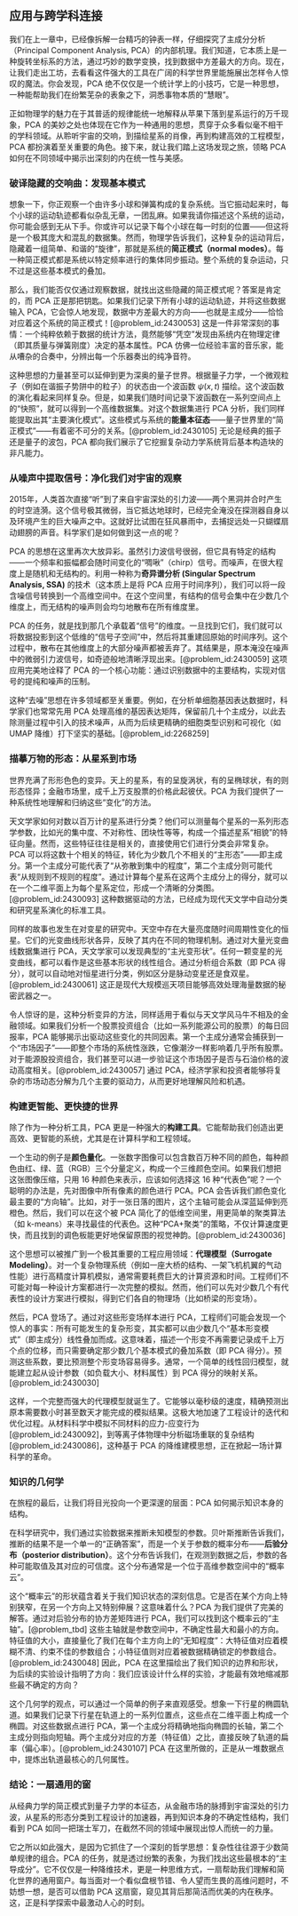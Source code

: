 ## 应用与跨学科连接

我们在上一章中，已经像拆解一台精巧的钟表一样，仔细探究了主成分分析（Principal Component Analysis, PCA）的内部机理。我们知道，它本质上是一种旋转坐标系的方法，通过巧妙的数学变换，找到数据中方差最大的方向。现在，让我们走出工坊，去看看这件强大的工具在广阔的科学世界里能施展出怎样令人惊叹的魔法。你会发现，PCA 绝不仅仅是一个统计学上的小技巧，它是一种思想，一种能帮助我们在纷繁芜杂的表象之下，洞悉事物本质的“慧眼”。

正如物理学的魅力在于其普适的规律能统一地解释从苹果下落到星系运行的万千现象，PCA 的美妙之处也体现在它作为一种通用的思想，贯穿于众多看似毫不相干的学科领域。从聆听宇宙的交响，到描绘星系的肖像，再到构建高效的工程模型，PCA 都扮演着至关重要的角色。接下来，就让我们踏上这场发现之旅，领略 PCA 如何在不同领域中揭示出深刻的内在统一性与美感。

### 破译隐藏的交响曲：发现基本模式

想象一下，你正观察一个由许多小球和弹簧构成的复杂系统。当它振动起来时，每个小球的运动轨迹都看似杂乱无章，一团乱麻。如果我请你描述这个系统的运动，你可能会感到无从下手。你或许可以记录下每个小球在每一时刻的位置——但这将是一个极其庞大和混乱的数据集。然而，物理学告诉我们，这种复杂的运动背后，隐藏着一组简单、和谐的“旋律”，那就是系统的**简正模式（normal modes）**。每一种简正模式都是系统以特定频率进行的集体同步振动。整个系统的复杂运动，只不过是这些基本模式的叠加。

那么，我们能否仅仅通过观察数据，就找出这些隐藏的简正模式呢？答案是肯定的，而 PCA 正是那把钥匙。如果我们记录下所有小球的运动轨迹，并将这些数据输入 PCA，它会惊人地发现，数据中方差最大的方向——也就是主成分——恰恰对应着这个系统的简正模式！[@problem_id:2430053] 这是一件非常深刻的事情：一个纯粹依赖于数据的统计方法，竟然能够“凭空”发现由系统内在物理定律（即其质量与弹簧刚度）决定的基本属性。PCA 仿佛一位经验丰富的音乐家，能从嘈杂的合奏中，分辨出每一个乐器奏出的纯净音符。

这种思想的力量甚至可以延伸到更为深奥的量子世界。根据量子力学，一个微观粒子（例如在谐振子势阱中的粒子）的状态由一个波函数 $\psi(x,t)$ 描绘。这个波函数的演化看起来同样复杂。但是，如果我们随时间记录下波函数在一系列空间点上的“快照”，就可以得到一个高维数据集。对这个数据集进行 PCA 分析，我们同样能提取出其“主要演化模式”。这些模式与系统的**能量本征态**——量子世界里的“简正模式”——有着密不可分的关系。[@problem_id:2430105] 无论是经典的振子还是量子的波包，PCA 都向我们展示了它挖掘复杂动力学系统背后基本构造块的非凡能力。

### 从噪声中提取信号：净化我们对宇宙的观察

2015年，人类首次直接“听”到了来自宇宙深处的引力波——两个黑洞并合时产生的时空涟漪。这个信号极其微弱，当它抵达地球时，已经完全淹没在探测器自身以及环境产生的巨大噪声之中。这就好比试图在狂风暴雨中，去捕捉远处一只蝴蝶扇动翅膀的声音。科学家们是如何做到这一点的呢？

PCA 的思想在这里再次大放异彩。虽然引力波信号很弱，但它具有特定的结构——一个频率和振幅都会随时间变化的“啁啾”（chirp）信号。而噪声，在很大程度上是随机和无结构的。利用一种称为**奇异谱分析 (Singular Spectrum Analysis, SSA)** 的技术（这本质上是将 PCA 应用于时间序列），我们可以将一段含噪信号转换到一个高维空间中。在这个空间里，有结构的信号会集中在少数几个维度上，而无结构的噪声则会均匀地散布在所有维度里。

PCA 的任务，就是找到那几个承载着“信号”的维度。一旦找到它们，我们就可以将数据投影到这个低维的“信号子空间”中，然后将其重建回原始的时间序列。这个过程中，散布在其他维度上的大部分噪声都被丢弃了。其结果是，原本淹没在噪声中的微弱引力波信号，如奇迹般地清晰浮现出来。[@problem_id:2430059] 这项应用完美地诠释了 PCA 的一个核心功能：通过识别数据中的主要结构，实现对信号的提纯和噪声的压制。

这种“去噪”思想在许多领域都至关重要。例如，在分析单细胞基因表达数据时，科学家们也常常先用 PCA 处理高维的基因表达矩阵，保留前几十个主成分，以此去除测量过程中引入的技术噪声，从而为后续更精确的细胞类型识别和可视化（如 UMAP 降维）打下坚实的基础。[@problem_id:2268259]

### 描摹万物的形态：从星系到市场

世界充满了形形色色的变异。天上的星系，有的呈旋涡状，有的呈椭球状，有的则形态怪异；金融市场里，成千上万支股票的价格此起彼伏。PCA 为我们提供了一种系统性地理解和归纳这些“变化”的方法。

天文学家如何对数以百万计的星系进行分类？他们可以测量每个星系的一系列形态学参数，比如光的集中度、不对称性、团块性等等，构成一个描述星系“相貌”的特征向量。然而，这些特征往往是相关的，直接使用它们进行分类会非常复杂。PCA 可以将这数十个相关的特征，转化为少数几个不相关的“主形态”——即主成分。第一个主成分可能代表了“从弥散到集中的程度”，第二个主成分则可能代表“从规则到不规则的程度”。通过计算每个星系在这两个主成分上的得分，就可以在一个二维平面上为每个星系定位，形成一个清晰的分类图。[@problem_id:2430093] 这种数据驱动的方法，已经成为现代天文学中自动分类和研究星系演化的标准工具。

同样的故事也发生在对变星的研究中。天空中存在大量亮度随时间周期性变化的恒星。它们的光变曲线形状各异，反映了其内在不同的物理机制。通过对大量光变曲线数据集进行 PCA，天文学家可以发现典型的“主光变形状”。任何一颗变星的光变曲线，都可以看作是这些基本形状的线性组合。通过分析组合系数（即 PCA 得分），就可以自动地对恒星进行分类，例如区分是脉动变星还是食双星。[@problem_id:2430061] 这正是现代大规模巡天项目能够高效处理海量数据的秘密武器之一。

令人惊讶的是，这种分析变异的方法，同样适用于看似与天文学风马牛不相及的金融领域。如果我们分析一个股票投资组合（比如一系列能源公司的股票）的每日回报率，PCA 能够揭示出驱动这些变化的共同因素。第一个主成分通常会捕获到一个“市场因子”——即整个市场的系统性涨跌，它像潮汐一样影响着几乎所有股票。对于能源股投资组合，我们甚至可以进一步验证这个市场因子是否与石油价格的波动高度相关。[@problem_id:2430057] 通过 PCA，经济学家和投资者能够将复杂的市场动态分解为几个主要的驱动力，从而更好地理解风险和机遇。

### 构建更智能、更快捷的世界

除了作为一种分析工具，PCA 更是一种强大的**构建工具**。它能帮助我们创造出更高效、更智能的系统，尤其是在计算科学和工程领域。

一个生动的例子是**颜色量化**。一张数字图像可以包含数百万种不同的颜色，每种颜色由红、绿、蓝（RGB）三个分量定义，构成一个三维颜色空间。如果我们想把这张图像压缩，只用 16 种颜色来表示，应该如何选择这 16 种“代表色”呢？一个聪明的办法是，先对图像中所有像素的颜色进行 PCA。PCA 会告诉我们颜色变化最主要的“方向轴”。比如，对于一张日落的图片，这个主轴可能会从深蓝延伸到亮橙色。然后，我们可以在这个被 PCA 简化了的低维空间里，用更简单的聚类算法（如 k-means）来寻找最佳的代表色。这种“PCA+聚类”的策略，不仅计算速度更快，而且找到的调色板能更好地保留原图的视觉神韵。[@problem_id:2430036]

这个思想可以被推广到一个极其重要的工程应用领域：**代理模型（Surrogate Modeling）**。对一个复杂物理系统（例如一座大桥的结构、一架飞机机翼的气动性能）进行高精度计算机模拟，通常需要耗费巨大的计算资源和时间。工程师们不可能对每一种设计方案都进行一次完整的模拟。然而，他们可以先对少数几个有代表性的设计方案进行模拟，得到它们各自的物理场（比如桥梁的形变场）。

然后，PCA 登场了。通过对这些形变场样本进行 PCA，工程师们可能会发现一个惊人的事实：所有可能发生的复杂形变，其实都可以由少数几个“基本形变模式”（即主成分）线性叠加而成。这意味着，描述一个形变不再需要记录成千上万个点的位移，而只需要确定那少数几个基本模式的叠加系数（即 PCA 得分）。预测这些系数，要比预测整个形变场容易得多。通常，一个简单的线性回归模型，就能建立起从设计参数（如负载大小、材料属性）到 PCA 得分的映射关系。[@problem_id:2430030]

这样，一个完整而强大的代理模型就诞生了。它能够以毫秒级的速度，精确预测出原本需要数小时甚至数天才能完成的模拟结果。这极大地加速了工程设计的迭代和优化过程。从材料科学中模拟不同材料的应力-应变行为[@problem_id:2430092]，到等离子体物理中分析磁场重联的复杂结构[@problem_id:2430086]，这种基于 PCA 的降维建模思想，正在掀起一场计算科学的革命。

### 知识的几何学

在旅程的最后，让我们将目光投向一个更深邃的层面：PCA 如何揭示知识本身的结构。

在科学研究中，我们通过实验数据来推断未知模型的参数。贝叶斯推断告诉我们，推断的结果不是一个单一的“正确答案”，而是一个关于参数的概率分布——**后验分布（posterior distribution）**。这个分布告诉我们，在观测到数据之后，参数的各种可能取值及其对应的可信度。这个分布通常是一个位于高维参数空间中的“概率云”。

这个“概率云”的形状蕴含着关于我们知识状态的深刻信息。它是否在某个方向上特别狭窄，在另一个方向上又特别伸展？这意味着什么？PCA 为我们提供了完美的解答。通过对后验分布的协方差矩阵进行 PCA，我们可以找到这个概率云的“主轴”。[@problem_tbd] 这些主轴就是参数空间中，不确定性最大和最小的方向。特征值的大小，直接量化了我们在每个主方向上的“无知程度”：大特征值对应着模糊不清、约束不佳的参数组合；小特征值则对应着被数据精确锁定的参数组合。[@problem_id:2430048] 因此，PCA 在这里描绘出了我们知识的边界和形状，为后续的实验设计指明了方向：我们应该设计什么样的实验，才能最有效地缩减那些最不确定的方向？

这个几何学的观点，可以通过一个简单的例子来直观感受。想象一下行星的椭圆轨道。如果我们记录下行星在轨道上的一系列位置点，这些点在二维平面上构成一个椭圆。对这些数据点进行 PCA，第一个主成分将精确地指向椭圆的长轴，第二个主成分则指向短轴。两个主成分对应的方差（特征值）之比，直接反映了轨道的扁率（偏心率）。[@problem_id:2430107] PCA 在这里所做的，正是从一堆数据点中，提炼出轨道最核心的几何属性。

### 结论：一扇通用的窗

从经典力学的简正模式到量子力学的本征态，从金融市场的脉搏到宇宙深处的引力波，从星系的形态分类到工程设计的加速器，再到知识本身的不确定性结构，我们看到 PCA 如同一把瑞士军刀，在截然不同的领域中展现出惊人而统一的力量。

它之所以如此强大，是因为它抓住了一个深刻的哲学思想：复杂性往往源于少数简单规律的组合。PCA 的任务，就是透过纷繁的表象，为我们找出这些最根本的“主导成分”。它不仅仅是一种降维技术，更是一种思维方式，一扇帮助我们理解和简化世界的通用窗户。每当面对一个看似盘根节错、令人望而生畏的高维问题时，不妨想一想，是否可以借助 PCA 这扇窗，窥见其背后那简洁而优美的内在秩序。这，正是科学探索中最激动人心的时刻。